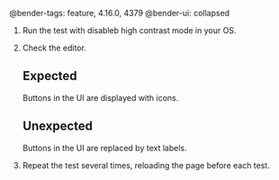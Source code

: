 @bender-tags: feature, 4.16.0, 4379
@bender-ui: collapsed

1. Run the test with disableb high contrast mode in your OS.
2. Check the editor.

	## Expected

	Buttons in the UI are displayed with icons.

	## Unexpected

	Buttons in the UI are replaced by text labels.
3. Repeat the test several times, reloading the page before each test.
